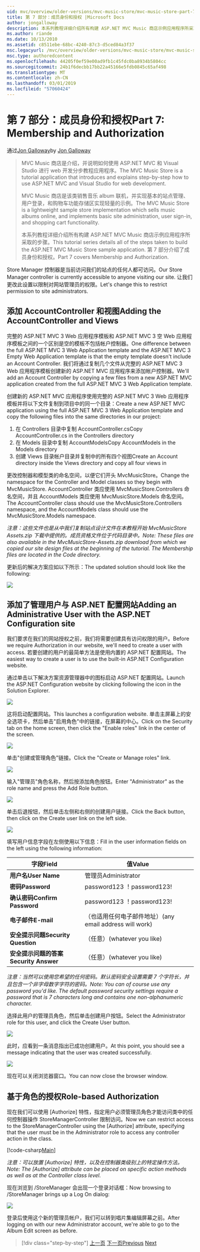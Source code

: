 ```yaml
---
uid: mvc/overview/older-versions/mvc-music-store/mvc-music-store-part-7
title: 第 7 部分：成员身份和授权 |Microsoft Docs
author: jongalloway
description: 本系列教程详细介绍所有构建 ASP.NET MVC Music 商店示例应用程序所采取的步骤。 第 7 部分介绍了成员身份和授权。
ms.author: riande
ms.date: 10/13/2010
ms.assetid: c8511ebe-68bc-4240-87c3-d5ced84a3f37
msc.legacyurl: /mvc/overview/older-versions/mvc-music-store/mvc-music-store-part-7
msc.type: authoredcontent
ms.openlocfilehash: 44205f0ef59e00ad9fb1c45fdc0ba8934b5804cc
ms.sourcegitcommit: 24b1f6decbb17bb22a45166e5fdb0845c65af498
ms.translationtype: MT
ms.contentlocale: zh-CN
ms.lasthandoff: 03/01/2019
ms.locfileid: "57060424"
---
```

<a name="part-7-membership-and-authorization"></a><span data-ttu-id="5db30-104">第 7 部分：成员身份和授权</span><span class="sxs-lookup"><span data-stu-id="5db30-104">Part 7: Membership and Authorization</span></span>
====================
<span data-ttu-id="5db30-105">通过[Jon Galloway](https://github.com/jongalloway)</span><span class="sxs-lookup"><span data-stu-id="5db30-105">by [Jon Galloway](https://github.com/jongalloway)</span></span>

> <span data-ttu-id="5db30-106">MVC Music 商店是介绍，并说明如何使用 ASP.NET MVC 和 Visual Studio 进行 web 开发分步教程应用程序。</span><span class="sxs-lookup"><span data-stu-id="5db30-106">The MVC Music Store is a tutorial application that introduces and explains step-by-step how to use ASP.NET MVC and Visual Studio for web development.</span></span>  
>   
> <span data-ttu-id="5db30-107">MVC Music 商店是该类销售音乐 album 联机，并实现基本的站点管理、 用户登录，和购物车功能存储区实现轻量的示例。</span><span class="sxs-lookup"><span data-stu-id="5db30-107">The MVC Music Store is a lightweight sample store implementation which sells music albums online, and implements basic site administration, user sign-in, and shopping cart functionality.</span></span>  
>   
> <span data-ttu-id="5db30-108">本系列教程详细介绍所有构建 ASP.NET MVC Music 商店示例应用程序所采取的步骤。</span><span class="sxs-lookup"><span data-stu-id="5db30-108">This tutorial series details all of the steps taken to build the ASP.NET MVC Music Store sample application.</span></span> <span data-ttu-id="5db30-109">第 7 部分介绍了成员身份和授权。</span><span class="sxs-lookup"><span data-stu-id="5db30-109">Part 7 covers Membership and Authorization.</span></span>


<span data-ttu-id="5db30-110">Store Manager 控制器是当前访问我们的站点的任何人都可访问。</span><span class="sxs-lookup"><span data-stu-id="5db30-110">Our Store Manager controller is currently accessible to anyone visiting our site.</span></span> <span data-ttu-id="5db30-111">让我们更改此设置以限制对网站管理员的权限。</span><span class="sxs-lookup"><span data-stu-id="5db30-111">Let's change this to restrict permission to site administrators.</span></span>

## <a name="adding-the-accountcontroller-and-views"></a><span data-ttu-id="5db30-112">添加 AccountController 和视图</span><span class="sxs-lookup"><span data-stu-id="5db30-112">Adding the AccountController and Views</span></span>

<span data-ttu-id="5db30-113">完整的 ASP.NET MVC 3 Web 应用程序模板和 ASP.NET MVC 3 空 Web 应用程序模板之间的一个区别是空的模板不包括帐户控制器。</span><span class="sxs-lookup"><span data-stu-id="5db30-113">One difference between the full ASP.NET MVC 3 Web Application template and the ASP.NET MVC 3 Empty Web Application template is that the empty template doesn't include an Account Controller.</span></span> <span data-ttu-id="5db30-114">我们将通过复制几个文件从完整的 ASP.NET MVC 3 Web 应用程序模板创建新的 ASP.NET MVC 应用程序来添加帐户控制器。</span><span class="sxs-lookup"><span data-stu-id="5db30-114">We'll add an Account Controller by copying a few files from a new ASP.NET MVC application created from the full ASP.NET MVC 3 Web Application template.</span></span>

<span data-ttu-id="5db30-115">创建新的 ASP.NET MVC 应用程序使用完整的 ASP.NET MVC 3 Web 应用程序模板并将以下文件复制到项目中的同一个目录：</span><span class="sxs-lookup"><span data-stu-id="5db30-115">Create a new ASP.NET MVC application using the full ASP.NET MVC 3 Web Application template and copy the following files into the same directories in our project:</span></span>

1. <span data-ttu-id="5db30-116">在 Controllers 目录中复制 AccountController.cs</span><span class="sxs-lookup"><span data-stu-id="5db30-116">Copy AccountController.cs in the Controllers directory</span></span>
2. <span data-ttu-id="5db30-117">在 Models 目录中复制 AccountModels</span><span class="sxs-lookup"><span data-stu-id="5db30-117">Copy AccountModels in the Models directory</span></span>
3. <span data-ttu-id="5db30-118">创建 Views 目录帐户目录并复制中的所有四个视图</span><span class="sxs-lookup"><span data-stu-id="5db30-118">Create an Account directory inside the Views directory and copy all four views in</span></span>

<span data-ttu-id="5db30-119">更改控制器和模型类的命名空间，以便它们开头 MvcMusicStore。</span><span class="sxs-lookup"><span data-stu-id="5db30-119">Change the namespace for the Controller and Model classes so they begin with MvcMusicStore.</span></span> <span data-ttu-id="5db30-120">AccountController 类应使用 MvcMusicStore.Controllers 命名空间，并且 AccountModels 类应使用 MvcMusicStore.Models 命名空间。</span><span class="sxs-lookup"><span data-stu-id="5db30-120">The AccountController class should use the MvcMusicStore.Controllers namespace, and the AccountModels class should use the MvcMusicStore.Models namespace.</span></span>

<span data-ttu-id="5db30-121">*注意：这些文件也是从中我们复制站点设计文件在本教程开始 MvcMusicStore Assets.zip 下载中提供的。成员资格文件位于代码目录中。*</span><span class="sxs-lookup"><span data-stu-id="5db30-121">*Note: These files are also available in the MvcMusicStore-Assets.zip download from which we copied our site design files at the beginning of the tutorial. The Membership files are located in the Code directory.*</span></span>

<span data-ttu-id="5db30-122">更新后的解决方案应如以下所示：</span><span class="sxs-lookup"><span data-stu-id="5db30-122">The updated solution should look like the following:</span></span>

![](mvc-music-store-part-7/_static/image1.png)

## <a name="adding-an-administrative-user-with-the-aspnet-configuration-site"></a><span data-ttu-id="5db30-123">添加了管理用户与 ASP.NET 配置网站</span><span class="sxs-lookup"><span data-stu-id="5db30-123">Adding an Administrative User with the ASP.NET Configuration site</span></span>

<span data-ttu-id="5db30-124">我们要求在我们的网站授权之前，我们将需要创建具有访问权限的用户。</span><span class="sxs-lookup"><span data-stu-id="5db30-124">Before we require Authorization in our website, we'll need to create a user with access.</span></span> <span data-ttu-id="5db30-125">若要创建的用户的最简单方法是使用内置的 ASP.NET 配置网站。</span><span class="sxs-lookup"><span data-stu-id="5db30-125">The easiest way to create a user is to use the built-in ASP.NET Configuration website.</span></span>

<span data-ttu-id="5db30-126">通过单击以下解决方案资源管理器中的图标启动 ASP.NET 配置网站。</span><span class="sxs-lookup"><span data-stu-id="5db30-126">Launch the ASP.NET Configuration website by clicking following the icon in the Solution Explorer.</span></span>

![](mvc-music-store-part-7/_static/image2.png)

<span data-ttu-id="5db30-127">这将启动配置网站。</span><span class="sxs-lookup"><span data-stu-id="5db30-127">This launches a configuration website.</span></span> <span data-ttu-id="5db30-128">单击主屏幕上的安全选项卡，然后单击"启用角色"中的链接，在屏幕的中心。</span><span class="sxs-lookup"><span data-stu-id="5db30-128">Click on the Security tab on the home screen, then click the "Enable roles" link in the center of the screen.</span></span>

![](mvc-music-store-part-7/_static/image3.png)

<span data-ttu-id="5db30-129">单击"创建或管理角色"链接。</span><span class="sxs-lookup"><span data-stu-id="5db30-129">Click the "Create or Manage roles" link.</span></span>

![](mvc-music-store-part-7/_static/image4.png)

<span data-ttu-id="5db30-130">输入"管理员"角色名称，然后按添加角色按钮。</span><span class="sxs-lookup"><span data-stu-id="5db30-130">Enter "Administrator" as the role name and press the Add Role button.</span></span>

![](mvc-music-store-part-7/_static/image5.png)

<span data-ttu-id="5db30-131">单击后退按钮，然后单击左侧和右侧的创建用户链接。</span><span class="sxs-lookup"><span data-stu-id="5db30-131">Click the Back button, then click on the Create user link on the left side.</span></span>

![](mvc-music-store-part-7/_static/image6.png)

<span data-ttu-id="5db30-132">填写用户信息字段在左侧使用以下信息：</span><span class="sxs-lookup"><span data-stu-id="5db30-132">Fill in the user information fields on the left using the following information:</span></span>

| <span data-ttu-id="5db30-133">**字段**</span><span class="sxs-lookup"><span data-stu-id="5db30-133">**Field**</span></span> | <span data-ttu-id="5db30-134">**值**</span><span class="sxs-lookup"><span data-stu-id="5db30-134">**Value**</span></span> |
| --- | --- |
| <span data-ttu-id="5db30-135">**用户名**</span><span class="sxs-lookup"><span data-stu-id="5db30-135">**User Name**</span></span> | <span data-ttu-id="5db30-136">管理员</span><span class="sxs-lookup"><span data-stu-id="5db30-136">Administrator</span></span> |
| <span data-ttu-id="5db30-137">**密码**</span><span class="sxs-lookup"><span data-stu-id="5db30-137">**Password**</span></span> | <span data-ttu-id="5db30-138">password123 ！</span><span class="sxs-lookup"><span data-stu-id="5db30-138">password123!</span></span> |
| <span data-ttu-id="5db30-139">**确认密码**</span><span class="sxs-lookup"><span data-stu-id="5db30-139">**Confirm Password**</span></span> | <span data-ttu-id="5db30-140">password123 ！</span><span class="sxs-lookup"><span data-stu-id="5db30-140">password123!</span></span> |
| <span data-ttu-id="5db30-141">**电子邮件**</span><span class="sxs-lookup"><span data-stu-id="5db30-141">**E-mail**</span></span> | <span data-ttu-id="5db30-142">（也适用任何电子邮件地址）</span><span class="sxs-lookup"><span data-stu-id="5db30-142">(any email address will work)</span></span> |
| <span data-ttu-id="5db30-143">**安全提示问题**</span><span class="sxs-lookup"><span data-stu-id="5db30-143">**Security Question**</span></span> | <span data-ttu-id="5db30-144">（任意）</span><span class="sxs-lookup"><span data-stu-id="5db30-144">(whatever you like)</span></span> |
| <span data-ttu-id="5db30-145">**安全提示问题的答案**</span><span class="sxs-lookup"><span data-stu-id="5db30-145">**Security Answer**</span></span> | <span data-ttu-id="5db30-146">（任意）</span><span class="sxs-lookup"><span data-stu-id="5db30-146">(whatever you like)</span></span> |

<span data-ttu-id="5db30-147">*注意：当然可以使用您希望的任何密码。默认密码安全设置需要 7 个字符长，并且包含一个非字母数字字符的密码。*</span><span class="sxs-lookup"><span data-stu-id="5db30-147">*Note: You can of course use any password you'd like. The default password security settings require a password that is 7 characters long and contains one non-alphanumeric character.*</span></span>

<span data-ttu-id="5db30-148">选择此用户的管理员角色，然后单击创建用户按钮。</span><span class="sxs-lookup"><span data-stu-id="5db30-148">Select the Administrator role for this user, and click the Create User button.</span></span>

![](mvc-music-store-part-7/_static/image7.png)

<span data-ttu-id="5db30-149">此时，应看到一条消息指出已成功创建用户。</span><span class="sxs-lookup"><span data-stu-id="5db30-149">At this point, you should see a message indicating that the user was created successfully.</span></span>

![](mvc-music-store-part-7/_static/image8.png)

<span data-ttu-id="5db30-150">现在可以关闭浏览器窗口。</span><span class="sxs-lookup"><span data-stu-id="5db30-150">You can now close the browser window.</span></span>

## <a name="role-based-authorization"></a><span data-ttu-id="5db30-151">基于角色的授权</span><span class="sxs-lookup"><span data-stu-id="5db30-151">Role-based Authorization</span></span>

<span data-ttu-id="5db30-152">现在我们可以使用 [Authorize] 特性，指定用户必须管理员角色才能访问类中的任何控制器操作 StoreManagerController 限制访问。</span><span class="sxs-lookup"><span data-stu-id="5db30-152">Now we can restrict access to the StoreManagerController using the [Authorize] attribute, specifying that the user must be in the Administrator role to access any controller action in the class.</span></span>

[!code-csharp[Main](mvc-music-store-part-7/samples/sample1.cs)]

<span data-ttu-id="5db30-153">*注意：可以放置 [Authorize] 特性，以及在控制器类级别上的特定操作方法。*</span><span class="sxs-lookup"><span data-stu-id="5db30-153">*Note: The [Authorize] attribute can be placed on specific action methods as well as at the Controller class level.*</span></span>

<span data-ttu-id="5db30-154">现在浏览到 /StoreManager 会出现一个登录对话框：</span><span class="sxs-lookup"><span data-stu-id="5db30-154">Now browsing to /StoreManager brings up a Log On dialog:</span></span>

![](mvc-music-store-part-7/_static/image9.png)

<span data-ttu-id="5db30-155">登录后使用这个新的管理员帐户，我们可以转到唱片集编辑屏幕之前。</span><span class="sxs-lookup"><span data-stu-id="5db30-155">After logging on with our new Administrator account, we're able to go to the Album Edit screen as before.</span></span>

> [!div class="step-by-step"]
> <span data-ttu-id="5db30-156">[上一页](mvc-music-store-part-6.md)
> [下一页](mvc-music-store-part-8.md)</span><span class="sxs-lookup"><span data-stu-id="5db30-156">[Previous](mvc-music-store-part-6.md)
[Next](mvc-music-store-part-8.md)</span></span>
